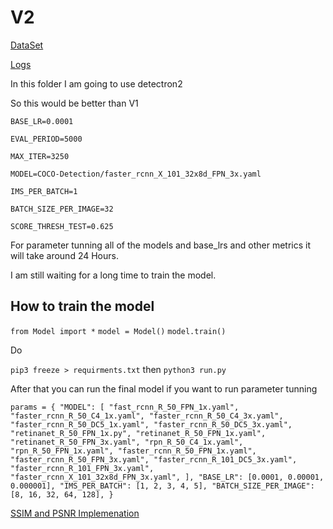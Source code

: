 # V2

[DataSet](https://storage.googleapis.com/openimages/web/download.html#attributes)

[Logs](https://wandb.ai/ranuga-d/Find-Card)

In this folder I am going to use detectron2

So this would be better than V1

`BASE_LR=0.0001`

`EVAL_PERIOD=5000`

`MAX_ITER=3250`

`MODEL=COCO-Detection/faster_rcnn_X_101_32x8d_FPN_3x.yaml`

`IMS_PER_BATCH=1`

`BATCH_SIZE_PER_IMAGE=32`

`SCORE_THRESH_TEST=0.625`

For parameter tunning all of the models and base_lrs and other metrics it will take around 24 Hours.

I am still waiting for a long time to train the model.

## How to train the model

`from Model import *`
`model = Model()`
`model.train()`

Do

`pip3 freeze > requirments.txt`
then
`python3 run.py`

After that you can run the final model if you want to run parameter tunning

`params = { "MODEL": [ "fast_rcnn_R_50_FPN_1x.yaml", "faster_rcnn_R_50_C4_1x.yaml", "faster_rcnn_R_50_C4_3x.yaml", "faster_rcnn_R_50_DC5_1x.yaml", "faster_rcnn_R_50_DC5_3x.yaml", "retinanet_R_50_FPN_1x.py", "retinanet_R_50_FPN_1x.yaml", "retinanet_R_50_FPN_3x.yaml", "rpn_R_50_C4_1x.yaml", "rpn_R_50_FPN_1x.yaml", "faster_rcnn_R_50_FPN_1x.yaml", "faster_rcnn_R_50_FPN_3x.yaml", "faster_rcnn_R_101_DC5_3x.yaml", "faster_rcnn_R_101_FPN_3x.yaml", "faster_rcnn_X_101_32x8d_FPN_3x.yaml", ], "BASE_LR": [0.0001, 0.00001, 0.000001], "IMS_PER_BATCH": [1, 2, 3, 4, 5], "BATCH_SIZE_PER_IMAGE": [8, 16, 32, 64, 128], }`

[SSIM and PSNR Implemenation](https://github.com/ahrooran-r/image_error_calculation)
